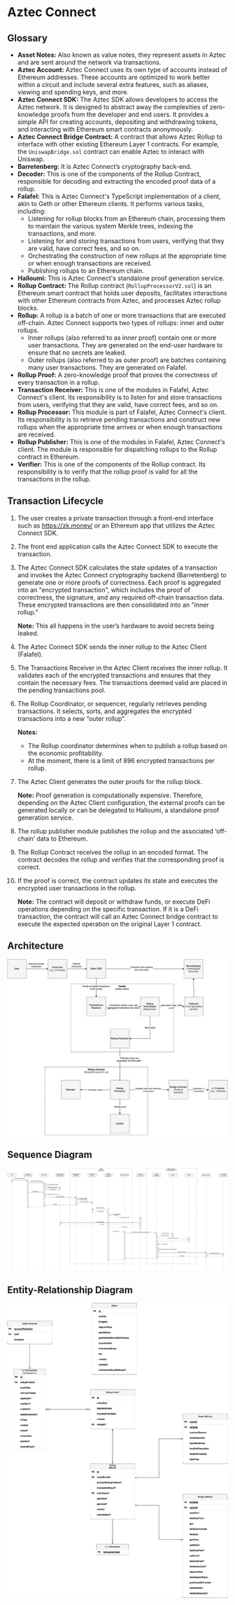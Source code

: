 # Aztec Connect
## Glossary
- **Asset Notes:** Also known as value notes, they represent assets in Aztec and are sent around the network via transactions.
- **Aztec Account:** Aztec Connect uses its own type of accounts instead of Ethereum addresses. These accounts are optimized to work better within a circuit and include several extra features, such as aliases, viewing and spending keys, and more.
- **Aztec Connect SDK:** The Aztec SDK allows developers to access the Aztec network. It is designed to abstract away the complexities of zero-knowledge proofs from the developer and end users. It provides a simple API for creating accounts, depositing and withdrawing tokens, and interacting with Ethereum smart contracts anonymously.
- **Aztec Connect Bridge Contract:** A contract that allows Aztec Rollup to interface with other existing Ethereum Layer 1 contracts. For example, the `UniswapBridge.sol` contract can enable Aztec to interact with Uniswap.
- **Barretenberg:** It is Aztec Connect’s cryptography back-end.
- **Decoder:** This is one of the components of the Rollup Contract, responsible for decoding and extracting the encoded proof data of a rollup.
- **Falafel:** This is Aztec Connect's TypeScript implementation of a client, akin to Geth or other Ethereum clients. It performs various tasks, including:
    - Listening for rollup blocks from an Ethereum chain, processing them to maintain the various system Merkle trees, indexing the transactions, and more.
    - Listening for and storing transactions from users, verifying that they are valid, have correct fees, and so on.
    - Orchestrating the construction of new rollups at the appropriate time or when enough transactions are received.
    - Publishing rollups to an Ethereum chain.
- **Halloumi:** This is Aztec Connect's standalone proof generation service.
- **Rollup Contract:** The Rollup contract (`RollupProcessorV2.sol`) is an Ethereum smart contract that holds user deposits, facilitates interactions with other Ethereum contracts from Aztec, and processes Aztec rollup blocks.
- **Rollup:** A rollup is a batch of one or more transactions that are executed off-chain. Aztec Connect supports two types of rollups: inner and outer rollups.
    - Inner rollups (also referred to as inner proof) contain one or more user transactions. They are generated on the end-user hardware to ensure that no secrets are leaked.
    - Outer rollups (also referred to as outer proof) are batches containing many user transactions. They are generated on Falafel.
- **Rollup Proof:** A zero-knowledge proof that proves the correctness of every transaction in a rollup.
- **Transaction Receiver:** This is one of the modules in Falafel, Aztec Connect's client. Its responsibility is to listen for and store transactions from users, verifying that they are valid, have correct fees, and so on.
- **Rollup Processor:** This module is part of Falafel, Aztec Connect's client. Its responsibility is to retrieve pending transactions and construct new rollups when the appropriate time arrives or when enough transactions are received.
- **Rollup Publisher:** This is one of the modules in Falafel, Aztec Connect's client. The module is responsible for dispatching rollups to the Rollup contract in Ethereum.
- **Verifier:** This is one of the components of the Rollup contract. Its responsibility is to verify that the rollup proof is valid for all the transactions in the rollup.

## Transaction Lifecycle
1. The user creates a private transaction through a front-end interface such as https://zk.money/ or an Ethereum app that utilizes the Aztec Connect SDK. 
2. The front end application calls the Aztec Connect SDK to execute the transaction. 
3. The Aztec Connect SDK calculates the state updates of a transaction and invokes the Aztec Connect cryptography backend (Barretenberg) to generate one or more proofs of correctness. Each proof is aggregated into an "encrypted transaction", which includes the proof of correctness, the signature, and any required off-chain transaction data. These encrypted transactions are then consolidated into an "inner rollup.”

    **Note:** This all happens in the user’s hardware to avoid secrets being leaked. 
    
4. The Aztec Connect SDK sends the inner rollup to the Aztec Client (Falafel). 
5. The Transactions Receiver in the Aztec Client receives the inner rollup. It validates each of the encrypted transactions and ensures that they contain the necessary fees. The transactions deemed valid are placed in the pending transactions pool.
6. The Rollup Coordinator, or sequencer, regularly retrieves pending transactions. It selects, sorts, and aggregates the encrypted transactions into a new “outer rollup”.
    
    **Notes:** 
    - The Rollup coordinator determines when to publish a rollup based on the economic profitability.
    - At the moment, there is a limit of 896 encrypted transactions per rollup.
7. The Aztec Client generates the outer proofs for the rollup block.  
    
    **Note:** Proof generation is computationally expensive. Therefore, depending on the Aztec Client configuration, the external proofs can be generated locally or can be delegated to Halloumi, a standalone proof generation service. 
    
8. The rollup publisher module publishes the rollup and the associated ‘off-chain’ data to Ethereum. 
9. The Rollup Contract receives the rollup in an encoded format. The contract decodes the rollup and verifies that the corresponding proof is correct.
10. If the proof is correct, the contract updates its state and executes the encrypted user transactions in the rollup. 
    
    **Note:** The contract will deposit or withdraw funds, or execute DeFi operations depending on the specific transaction. If it is a DeFi transaction, the contract will call an Aztec Connect bridge contract to execute the expected operation on the original Layer 1 contract.

## Architecture
![aztec-connect-architecture](./assets/aztec-connect-architecture.png)

## Sequence Diagram
![aztec-connect-sd](./assets/aztec-connect-sd.png)

## Entity-Relationship Diagram
![aztec-connect-er](./assets/aztec-connect-er.png)